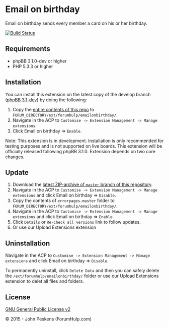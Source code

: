 ﻿Email on birthday
===========

Email on birthday sends every member a card on his or her birthday.

[![Build Status](https://travis-ci.org/ForumHulp/emailonbirthday.svg?branch=master)](https://travis-ci.org/ForumHulp/emailonbirthday)

## Requirements
* phpBB 3.1.0-dev or higher
* PHP 5.3.3 or higher

## Installation
You can install this extension on the latest copy of the develop branch ([phpBB 3.1-dev](https://github.com/phpbb/phpbb3)) by doing the following:

1. Copy the [entire contents of this repo](https://github.com/ForumHulp/emailonbirthday/archive/master.zip) to `FORUM_DIRECTORY/ext/forumhulp/emailonbirthday/`.
2. Navigate in the ACP to `Customise -> Extension Management -> Manage extensions`.
3. Click Email on birthday => `Enable`.

Note: This extension is in development. Installation is only recommended for testing purposes and is not supported on live boards. This extension will be officially released following phpBB 3.1.0. Extension depends on two core changes.

## Update
1. Download the [latest ZIP-archive of `master` branch of this repository](https://github.com/ForumHulp/emailonbirthday/archive/master.zip).
2. Navigate in the ACP to `Customise -> Extension Management -> Manage extensions` and click Email on birthday => `Disable`.
3. Copy the contents of `errorpages-master` folder to `FORUM_DIRECTORY/ext/forumhulp/emailonbirthday/`.
4. Navigate in the ACP to `Customise -> Extension Management -> Manage extensions` and click Email on birthday => `Enable`.
5. Click `Details` or `Re-Check all versions` link to follow updates.
6. Or use our Upload Extensions extension

## Uninstallation
Navigate in the ACP to `Customise -> Extension Management -> Manage extensions` and click Email on birthday => `Disable`.

To permanently uninstall, click `Delete Data` and then you can safely delete the `/ext/forumhulp/emailonbirthday/` folder or use our Upload Extensions extension to delet all files and folders.

## License
[GNU General Public License v2](http://opensource.org/licenses/GPL-2.0)

© 2015 - John Peskens (ForumHulp.com)

